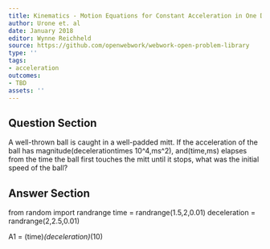 ```yaml
---
title: Kinematics - Motion Equations for Constant Acceleration in One Dimension
author: Urone et. al
date: January 2018
editor: Wynne Reichheld
source: https://github.com/openwebwork/webwork-open-problem-library
type: ''
tags:
- acceleration
outcomes:
- TBD
assets: ''
---
```


## Question Section 

A well-thrown ball is caught in a well-padded mitt. If the acceleration of the ball has magnitude(decelerationtimes 10^4,ms^2), and(time,ms) elapses from the time the ball first touches the mitt until it stops, what was the initial speed of the ball?

## Answer Section

from random import randrange
time = randrange(1.5,2,0.01)
deceleration = randrange(2,2.5,0.01)

A1 = (time)*(deceleration)*(10)